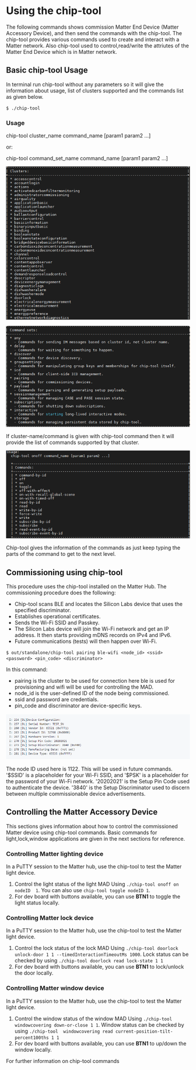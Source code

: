 # Using the chip-tool

 The following commands shows commission Matter End Device (Matter Accessory Device), and then send the commands with the chip-tool. The chip-tool provides various commands used to create and interact with a Matter network. Also chip-tool used to control,read/write the attriutes of the Matter End Device which is in Matter network.

## Basic chip-tool Usage

In terminal run chip-tool without any parameters so it will give the information about usage, list of clusters supported and the commands list as given below.

```shell
$ ./chip-tool
```
### Usage
  chip-tool cluster_name command_name [param1 param2 ...]

or:

  chip-tool command_set_name command_name [param1 param2 ...]

 ![chip-tool - clusters](images/clusters.png)

 ![chip-tool - commands](images/commands_list.png)

 If cluster-name/command is given with chip-tool command then it will provide the list of commands supported by that cluster.

 ![chip-tool - commands](images/onoff_cluster.png)

Chip-tool gives the information of the commands as just keep typing the parts of the command to get to the next level.

## Commissioning using chip-tool

This procedure uses the chip-tool installed on the Matter Hub. The commissioning procedure does the following:

- Chip-tool scans BLE and locates the Silicon Labs device that uses the specified discriminator.
- Establishes operational certificates.
- Sends the Wi-Fi SSID and Passkey.
- The Silicon Labs device will join the Wi-Fi network and get an IP address. It then starts providing mDNS records on IPv4 and IPv6.
- Future communications (tests) will then happen over Wi-Fi.

```shell
$ out/standalone/chip-tool pairing ble-wifi <node_id> <ssid> <password> <pin_code> <discriminator>
```
In this command:
- pairing is the cluster to be used for connection here ble is used for provisioning and wifi will be used for controlling the MAD.
- node_id is the user-defined ID of the node being commissioned.
- ssid and password are credentials.
- pin_code and discriminator are device-specific keys.

![Device Configuration](./images/device-configuration.png)

The node ID used here is 1122. This will be used in future commands. '\$SSID' is a placeholder for your Wi-Fi SSID, and '\$PSK' is a placeholder for the password of your Wi-Fi network. '20202021' is the Setup Pin Code used to authenticate the device. '3840' is the Setup Discriminator used to discern between multiple commissionable device advertisements.

## Controlling the Matter Accessory Device
This sections gives information about how to control the commissioned Matter device using chip-tool commands. Basic commands for light,lock,window applications are given in the next sections for reference.  

### Controlling Matter lighting device

In a PuTTY session to the Matter hub, use the chip-tool to test the Matter light device.

   1. Control the light status of the light MAD Using `./chip-tool onoff on nodeID  1`. You can also use  `chip-tool toggle nodeID 1`.
   2. For dev board with buttons available, you can use **BTN1** to toggle the light status locally.

### Controlling Matter lock device

In a PuTTY session to the Matter hub, use the chip-tool to test the Matter light device.

   1. Control the lock status of the lock MAD Using `./chip-tool doorlock unlock-door 1 1 --timedInteractionTimeoutMs 1000`. Lock status can be checked by using `./chip-tool doorlock read lock-state 1 1`
   2. For dev board with buttons available, you can use **BTN1** to lock/unlock the door locally.

### Controlling Matter window device

In a PuTTY session to the Matter hub, use the chip-tool to test the Matter light device.

   1. Control the window status of the window MAD Using `./chip-tool windowcovering down-or-close 1 1`. Window status can be checked by using `./chip-tool  windowcovering read current-position-tilt-percent100ths 1 1`
   2. For dev board with buttons available, you can use **BTN1** to up/down the window locally.

For further information on chip-tool commands